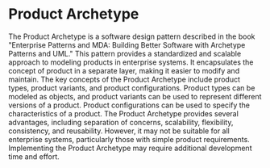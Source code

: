 # Product Archetype
The Product Archetype is a software design pattern described in the book "Enterprise Patterns and MDA: Building Better Software with Archetype Patterns and UML." This pattern provides a standardized and scalable approach to modeling products in enterprise systems. It encapsulates the concept of product in a separate layer, making it easier to modify and maintain. The key concepts of the Product Archetype include product types, product variants, and product configurations. Product types can be modeled as objects, and product variants can be used to represent different versions of a product. Product configurations can be used to specify the characteristics of a product. The Product Archetype provides several advantages, including separation of concerns, scalability, flexibility, consistency, and reusability. However, it may not be suitable for all enterprise systems, particularly those with simple product requirements. Implementing the Product Archetype may require additional development time and effort.